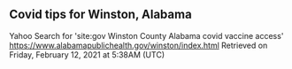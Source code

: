 ## Covid tips for Winston, Alabama

Yahoo Search for 'site:gov Winston County Alabama covid vaccine access'
https://www.alabamapublichealth.gov/winston/index.html
Retrieved on Friday, February 12, 2021 at 5:38AM (UTC)
